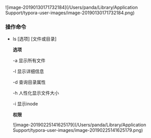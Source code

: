   ![image-20190130171732184](/Users/panda/Library/Application Support/typora-user-images/image-20190130171732184.png)

### 操作命令
* ls  [选项]  [文件或目录]

  **选项**

  -a	显示所有文件

  -l	显示详细信息

  -d	查询目录属性 

  -h	人性化显示文件大小

  -i	显示inode

  **权限**

  ![image-20190225141625179](/Users/panda/Library/Application Support/typora-user-images/image-20190225141625179.png)
